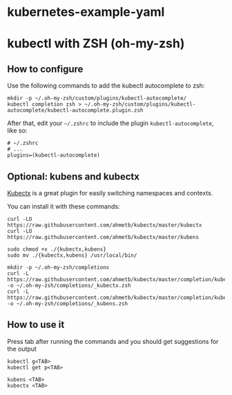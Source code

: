 # kubernetes-example-yaml

# kubectl with ZSH (oh-my-zsh)

## How to configure

Use the following commands to add the kubectl autocomplete to zsh:

```shell
mkdir -p ~/.oh-my-zsh/custom/plugins/kubectl-autocomplete/
kubectl completion zsh > ~/.oh-my-zsh/custom/plugins/kubectl-autocomplete/kubectl-autocomplete.plugin.zsh
```

After that, edit your `~/.zshrc` to include the plugin `kubectl-autocomplete`, like so:

```
# ~/.zshrc
# ...
plugins=(kubectl-autocomplete)
```

## Optional: kubens and kubectx
[Kubectx](https://github.com/ahmetb/kubectx) is a great plugin for easily switching namespaces and contexts.

You can install it with these commands:
```shell
curl -LO https://raw.githubusercontent.com/ahmetb/kubectx/master/kubectx
curl -LO https://raw.githubusercontent.com/ahmetb/kubectx/master/kubens

sudo chmod +x ./{kubectx,kubens}
sudo mv ./{kubectx,kubens} /usr/local/bin/

mkdir -p ~/.oh-my-zsh/completions
curl -L https://raw.githubusercontent.com/ahmetb/kubectx/master/completion/kubectx.zsh -o ~/.oh-my-zsh/completions/_kubectx.zsh
curl -L https://raw.githubusercontent.com/ahmetb/kubectx/master/completion/kubens.zsh -o ~/.oh-my-zsh/completions/_kubens.zsh
```

## How to use it

Press tab after running the commands and you should get suggestions for the output
```shell
kubectl g<TAB>
kubectl get p<TAB>

kubens <TAB>
kubectx <TAB>
```
